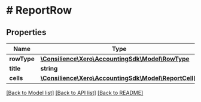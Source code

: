 # # ReportRow

## Properties

Name | Type | Description | Notes
------------ | ------------- | ------------- | -------------
**rowType** | [**\Consilience\Xero\AccountingSdk\Model\RowType**](RowType.md) |  | [optional] 
**title** | **string** |  | [optional] 
**cells** | [**\Consilience\Xero\AccountingSdk\Model\ReportCell[]**](ReportCell.md) |  | [optional] 

[[Back to Model list]](../../README.md#documentation-for-models) [[Back to API list]](../../README.md#documentation-for-api-endpoints) [[Back to README]](../../README.md)


